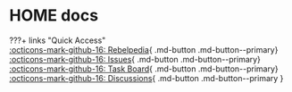 # HOME docs

???+ links "Quick Access"    
    [:octicons-mark-github-16: Rebelpedia](https://github.com/1two3code/rebelpedia?view_as=member){ .md-button .md-button--primary}
    [:octicons-mark-github-16: Issues](https://github.com/1two3code/rebelpedia/issues){ .md-button .md-button--primary}
    [:octicons-mark-github-16: Task Board](https://github.com/1two3code/rebelpedia/projects/4/views/2){ .md-button .md-button--primary}
    [:octicons-mark-github-16: Discussions](https://github.com/1two3code/rebelpedia/discussions/categories/general){ .md-button .md-button--primary }


